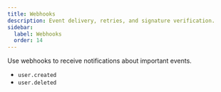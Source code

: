 ```yaml
---
title: Webhooks
description: Event delivery, retries, and signature verification.
sidebar:
  label: Webhooks
  order: 14
---
```


Use webhooks to receive notifications about important events.

- `user.created`
- `user.deleted`